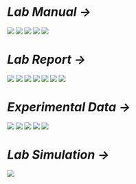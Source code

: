 # *Lab Manual →*

<img src="PNGs/Lab_04 - Combinational Logic Design II-1.png">
<img src="PNGs/Lab_04 - Combinational Logic Design II-2.png">
<img src="PNGs/Lab_04 - Combinational Logic Design II-3.png">
<img src="PNGs/Lab_04 - Combinational Logic Design II-4.png">
<img src="PNGs/Lab_04 - Combinational Logic Design II-5.png">

# *Lab Report →*

<img src="PNGs/LAB_Report_04 - Combinational Logic Design II-01.png">
<img src="PNGs/LAB_Report_04 - Combinational Logic Design II-02.png">
<img src="PNGs/LAB_Report_04 - Combinational Logic Design II-03.png">
<img src="PNGs/LAB_Report_04 - Combinational Logic Design II-04.png">
<img src="PNGs/LAB_Report_04 - Combinational Logic Design II-05.png">
<img src="PNGs/LAB_Report_04 - Combinational Logic Design II-06.png">
<img src="PNGs/LAB_Report_04 - Combinational Logic Design II-07.png">

# *Experimental Data →*

<img src="PNGs/LAB_Report_04 - Combinational Logic Design II-08.png">
<img src="PNGs/LAB_Report_04 - Combinational Logic Design II-09.png">
<img src="PNGs/LAB_Report_04 - Combinational Logic Design II-10.png">
<img src="PNGs/LAB_Report_04 - Combinational Logic Design II-11.png">
<img src="PNGs/LAB_Report_04 - Combinational Logic Design II-12.png">

# *Lab Simulation →*

<img src="PNGs/LAB_Report_04 - LAB_04_Simulation - Combinational_Logic_Design_II.png">
